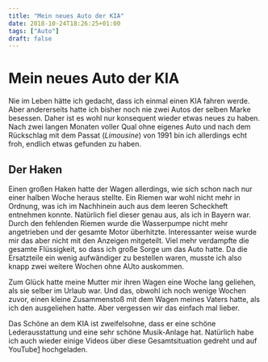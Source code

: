 ```yaml
---
title: "Mein neues Auto der KIA"
date: 2018-10-24T18:26:25+01:00
tags: ["Auto"]
draft: false
---
```


# Mein neues Auto der KIA

Nie im Leben hätte ich gedacht, dass ich einmal einen KIA fahren werde. Aber andererseits hatte ich bisher noch nie zwei Autos der selben Marke besessen. Daher ist es wohl nur konsequent wieder etwas neues zu haben. Nach zwei langen Monaten voller Qual ohne eigenes Auto und nach dem Rückschlag mit dem Passat (_Limousine_) von 1991 bin ich allerdings echt froh, endlich etwas gefunden zu haben. 

## Der Haken
Einen großen Haken hatte der Wagen allerdings, wie sich schon nach nur einer halben Woche heraus stellte. Ein Riemen war wohl nicht mehr in Ordnung, was ich im Nachhinein auch aus dem leeren Scheckheft entnehmen konnte. Natürlich fiel dieser genau aus, als ich in Bayern war. Durch den fehlenden Riemen wurde die Wasserpumpe nicht mehr angetrieben und der gesamte Motor überhitzte. Interessanter weise wurde mir das aber nicht mit den Anzeigen mitgeteilt. Viel mehr verdampfte die gesamte Flüssigkeit, so dass ich große Sorge um das Auto hatte. Da die Ersatzteile ein wenig aufwändiger zu bestellen waren, musste ich also knapp zwei weitere Wochen ohne AUto auskommen.

Zum Glück hatte meine Mutter mir ihren Wagen eine Woche lang geliehen, als sie selber im Urlaub war. Und das, obwohl ich noch wenige Wochen zuvor, einen kleine Zusammenstoß mit dem Wagen meines Vaters hatte, als ich den ausgeliehen hatte. Aber vergessen wir das einfach mal lieber.

Das Schöne an dem KIA ist zweifelsohne, dass er eine schöne Lederausstattung und eine sehr schöne Musik-Anlage hat. Natürlich habe ich auch wieder einige Videos über diese Gesamtsituation gedreht und auf YouTube[1] hochgeladen.

[1]: https://www.youtube.com/watch?v=0qAiSsmOeZc

